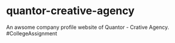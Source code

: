 # quantor-creative-agency
An awsome company profile website of Quantor - Crative Agency.
#CollegeAssignment
